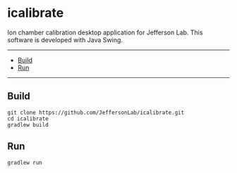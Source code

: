# icalibrate
Ion chamber calibration desktop application for Jefferson Lab.  This software is developed with Java Swing.

---
 - [Build](https://github.com/slominskir/icalibrate)
 - [Run](https://github.com/slominskir/icalibrate)
---

## Build
```
git clone https://github.com/JeffersonLab/icalibrate.git
cd icalibrate
gradlew build
```

## Run
```
gradlew run
```
